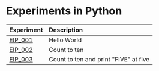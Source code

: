 # Experiments in Python

| Experiment | Description |
|:---------- |:----------- |
| [EIP_001](./EIP_001/EIP_001.py) | Hello World |
| [EIP_002](./EIP_002/EIP_002.py) | Count to ten |
| [EIP_003](./EIP_003/EIP_003.py) | Count to ten and print "FIVE" at five |
